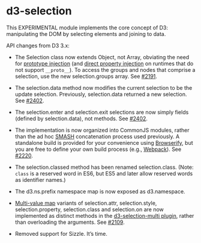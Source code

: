 # d3-selection

This EXPERIMENTAL module implements the core concept of D3: manipulating the DOM by selecting elements and joining to data.

API changes from D3 3.x:

* The Selection class now extends Object, not Array, obviating the need for [prototype injection](http://perfectionkills.com/how-ecmascript-5-still-does-not-allow-to-subclass-an-array/#wrappers_prototype_chain_injection) (and [direct property injection](http://perfectionkills.com/how-ecmascript-5-still-does-not-allow-to-subclass-an-array/#wrappers_direct_property_injection) on runtimes that do not support `__proto__`). To access the groups and nodes that comprise a selection, use the new selection.groups array. See [#2191](https://github.com/mbostock/d3/issues/2191).

* The selection.data method now modifies the current selection to be the update selection. Previously, selection.data returned a new selection. See [#2402](https://github.com/mbostock/d3/issues/2402).

* The selection.enter and selection.exit selections are now simply fields (defined by selection.data), not methods. See [#2402](https://github.com/mbostock/d3/issues/2402).

* The implementation is now organized into CommonJS modules, rather than the ad hoc [SMASH](https://github.com/mbostock/smash) concatenation process used previously. A standalone build is provided for your convenience using [Browserify](http://browserify.org/), but you are free to define your own build process (e.g., [Webpack](https://webpack.github.io/)). See [#2220](https://github.com/mbostock/d3/issues/2220).

* The selection.classed method has been renamed selection.class. (Note: `class` is a reserved word in ES6, but ES5 and later allow reserved words as identifier names.)

* The d3.ns.prefix namespace map is now exposed as d3.namespace.

* [Multi-value map](http://bl.ocks.org/mbostock/3305515) variants of selection.attr, selection.style, selection.property, selection.class and selection.on are now implemented as distinct methods in the [d3-selection-multi plugin](https://github.com/d3/d3-selection-multi), rather than overloading the arguments. See [#2109](https://github.com/mbostock/d3/issues/2109).

* Removed support for Sizzle. It’s time.
